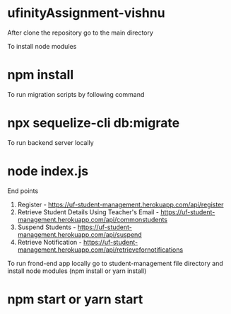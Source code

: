 # ufinityAssignment-vishnu

After clone the repository go to the main directory 

To install node modules 
# npm install  

To run migration scripts by following command
# npx sequelize-cli db:migrate

To run backend server locally 
# node index.js 

End points 
1. Register - https://uf-student-management.herokuapp.com/api/register
2. Retrieve Student Details Using Teacher's Email -  https://uf-student-management.herokuapp.com/api/commonstudents
3. Suspend Students - https://uf-student-management.herokuapp.com/api/suspend
4. Retrieve Notification - https://uf-student-management.herokuapp.com/api/retrievefornotifications


To run frond-end app locally 
go to student-management file directory and install node modules (npm install or yarn install) 

# npm start or yarn start



 
